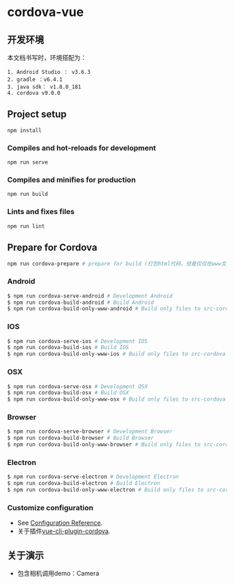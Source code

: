 # cordova-vue

## 开发环境

本文档书写时，环境搭配为：

```
1. Android Studio ： v3.6.3
2. gradle ：v6.4.1
3. java sdk： v1.8.0_181
4. cordova v9.0.0
```

## Project setup
```
npm install
```

### Compiles and hot-reloads for development
```
npm run serve
```

### Compiles and minifies for production
```
npm run build
```

### Lints and fixes files
```
npm run lint
```

## Prepare for Cordova
```bash
npm run cordova-prepare # prepare for build (打包html代码，但是仅仅在www文件夹中输出打包后的代码)
```

### Android
```bash
$ npm run cordova-serve-android # Development Android
$ npm run cordova-build-android # Build Android
$ npm run cordova-build-only-www-android # Build only files to src-cordova
```

### IOS
```bash
$ npm run cordova-serve-ios # Development IOS
$ npm run cordova-build-ios # Build IOS
$ npm run cordova-build-only-www-ios # Build only files to src-cordova
```

### OSX
```bash
$ npm run cordova-serve-osx # Development OSX
$ npm run cordova-build-osx # Build OSX
$ npm run cordova-build-only-www-osx # Build only files to src-cordova
```

### Browser
```bash
$ npm run cordova-serve-browser # Development Browser
$ npm run cordova-build-browser # Build Browser
$ npm run cordova-build-only-www-browser # Build only files to src-cordova
```

### Electron
```bash
$ npm run cordova-serve-electron # Development Electron
$ npm run cordova-build-electron # Build Electron
$ npm run cordova-build-only-www-electron # Build only files to src-cordova
```

### Customize configuration
- See [Configuration Reference](https://cli.vuejs.org/config/).
- 关于插件[vue-cli-plugin-cordova](https://github.com/m0dch3n/vue-cli-plugin-cordova#vue-cli-plugin-cordova).

## 关于演示

- 包含相机调用demo：Camera
